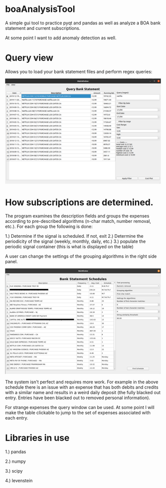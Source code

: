 # boaAnalysisTool
A simple gui tool to practice pyqt and pandas as well as analyze a BOA bank statement and current subscriptions.

At some point I want to add anomaly detection as well.

# Query view

Allows you to load your bank statement files and perform regex queries:

![Query Main View](./readmeResources/queryMainView.png)


# How subscriptions are determined.

The program examines the description fields and groups the expenses according to pre-described algorithms (n-char match, number removal, etc.).  For each group the following is done:

1.) Determine if the signal is scheduled.  If not, exit
2.) Determine the periodicity of the signal (weekly, monthly, daily, etc.)
3.) populate the periodic signal container (this is what is displayed on the table)

A user can change the settings of the grouping algorithms in the right side panel.

![Schedule Main View](./readmeResources/scheduleMainView.png)

The system isn't perfect and requires more work.  For example in the above schedule there is an issue with an expense that has both debits and credits with a similar name and results in a weird daily deposit (the fully blacked out entry.  Entries have been blacked out to removed personal information).

For strange expenses the query window can be used.  At some point I will make the table clickable to jump to the set of expenses associated with each entry.

# Libraries in use

1.) pandas

2.) numpy

3.) scipy

4.) levenstein

